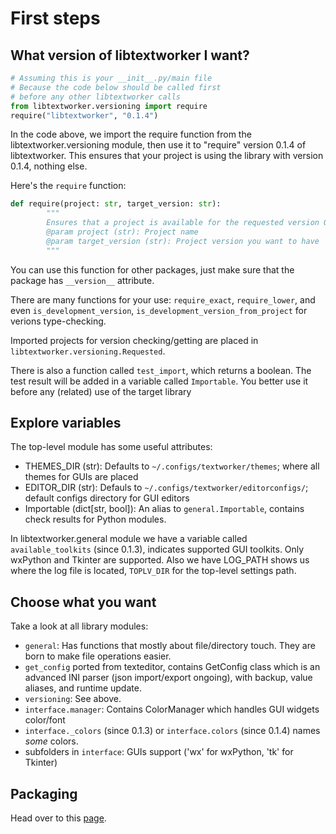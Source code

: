 # First steps

## What version of libtextworker I want?

```python
# Assuming this is your __init__.py/main file
# Because the code below should be called first
# before any other libtextworker calls
from libtextworker.versioning import require
require("libtextworker", "0.1.4")
```

In the code above, we import the require function from the libtextworker.versioning module, then use it to "require" version 0.1.4 of libtextworker. This ensures that your project is using the library with version 0.1.4, nothing else.

Here's the ```require``` function:

```python
def require(project: str, target_version: str):
        """
        Ensures that a project is available for the requested version OR HIGHER.
        @param project (str): Project name
        @param target_version (str): Project version you want to have
        """
```

You can use this function for other packages, just make sure that the package has ```__version__``` attribute.

There are many functions for your use: `require_exact`, `require_lower`, and even `is_development_version`, `is_development_version_from_project` for verions type-checking.

Imported projects for version checking/getting are placed in `libtextworker.versioning.Requested`.

There is also a function called `test_import`, which returns a boolean. The test result will be added in a variable called `Importable`. You better use it before any (related) use of the target library

## Explore variables

The top-level module has some useful attributes:

* THEMES_DIR (str): Defaults to ```~/.configs/textworker/themes```; where all themes for GUIs are placed
* EDITOR_DIR (str): Defauls to ```~/.configs/textworker/editorconfigs/```; default configs directory for GUI editors
* Importable (dict[str, bool]): An alias to ```general.Importable```, contains check results for Python modules.

In libtextworker.general module we have a variable called `available_toolkits` (since 0.1.3), indicates supported GUI toolkits. Only wxPython and Tkinter are supported. Also we have LOG_PATH shows us where the log file is located, `TOPLV_DIR` for the top-level settings path.

## Choose what you want

Take a look at all library modules:

* ```general```: Has functions that mostly about file/directory touch. They are born to make file operations easier.
* ```get_config``` ported from texteditor, contains GetConfig class which is an advanced INI parser (json import/export ongoing), with backup, value aliases, and runtime update.
* ```versioning```: See above.
* ```interface.manager```: Contains ColorManager which handles GUI widgets color/font
* ```interface._colors``` (since 0.1.3) or `interface.colors` (since 0.1.4) names *some* colors.
* subfolders in ```interface```: GUIs support ('wx' for wxPython, 'tk' for Tkinter)

## Packaging

Head over to this [page](packaging.md).